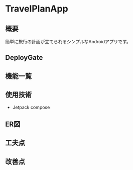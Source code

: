 # TravelPlanApp
## 概要
簡単に旅行の計画が立てられるシンプルなAndroidアプリです。

## DeployGate

## 機能一覧

## 使用技術
+ Jetpack compose

## ER図

## 工夫点

## 改善点
